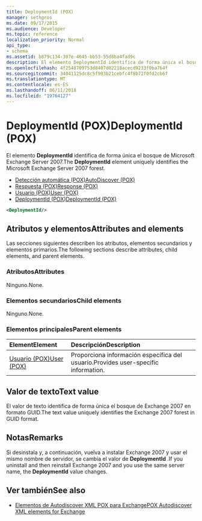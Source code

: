 ```yaml
---
title: DeploymentId (POX)
manager: sethgros
ms.date: 09/17/2015
ms.audience: Developer
ms.topic: reference
localization_priority: Normal
api_type:
- schema
ms.assetid: b879c134-307e-4645-bb53-55d8ba4fad9c
description: El elemento DeploymentId identifica de forma única el bosque de Microsoft Exchange Server 2007.
ms.openlocfilehash: 4f2548709753d8407d02218acecd9233f0ba764f
ms.sourcegitcommit: 34041125dc8c5f993b21cebfc4f8b72f0fd2cb6f
ms.translationtype: MT
ms.contentlocale: es-ES
ms.lasthandoff: 06/11/2018
ms.locfileid: "19764127"
---
```

# <a name="deploymentid-pox"></a><span data-ttu-id="e9ee6-103">DeploymentId (POX)</span><span class="sxs-lookup"><span data-stu-id="e9ee6-103">DeploymentId (POX)</span></span>

<span data-ttu-id="e9ee6-104">El elemento **DeploymentId** identifica de forma única el bosque de Microsoft Exchange Server 2007.</span><span class="sxs-lookup"><span data-stu-id="e9ee6-104">The **DeploymentId** element uniquely identifies the Microsoft Exchange Server 2007 forest.</span></span> 
  
- [<span data-ttu-id="e9ee6-105">Detección automática (POX)</span><span class="sxs-lookup"><span data-stu-id="e9ee6-105">AutoDiscover (POX)</span></span>](autodiscover-pox.md)  
- [<span data-ttu-id="e9ee6-106">Respuesta (POX)</span><span class="sxs-lookup"><span data-stu-id="e9ee6-106">Response (POX)</span></span>](response-pox.md) 
- [<span data-ttu-id="e9ee6-107">Usuario (POX)</span><span class="sxs-lookup"><span data-stu-id="e9ee6-107">User (POX)</span></span>](user-pox.md)  
- [<span data-ttu-id="e9ee6-108">DeploymentId (POX)</span><span class="sxs-lookup"><span data-stu-id="e9ee6-108">DeploymentId (POX)</span></span>](deploymentid-pox.md)
  
```xml
<DeploymentId/>
```

## <a name="attributes-and-elements"></a><span data-ttu-id="e9ee6-109">Atributos y elementos</span><span class="sxs-lookup"><span data-stu-id="e9ee6-109">Attributes and elements</span></span>

<span data-ttu-id="e9ee6-110">Las secciones siguientes describen los atributos, elementos secundarios y elementos primarios.</span><span class="sxs-lookup"><span data-stu-id="e9ee6-110">The following sections describe attributes, child elements, and parent elements.</span></span>
  
### <a name="attributes"></a><span data-ttu-id="e9ee6-111">Atributos</span><span class="sxs-lookup"><span data-stu-id="e9ee6-111">Attributes</span></span>

<span data-ttu-id="e9ee6-112">Ninguno.</span><span class="sxs-lookup"><span data-stu-id="e9ee6-112">None.</span></span>
  
### <a name="child-elements"></a><span data-ttu-id="e9ee6-113">Elementos secundarios</span><span class="sxs-lookup"><span data-stu-id="e9ee6-113">Child elements</span></span>

<span data-ttu-id="e9ee6-114">Ninguno.</span><span class="sxs-lookup"><span data-stu-id="e9ee6-114">None.</span></span>
  
### <a name="parent-elements"></a><span data-ttu-id="e9ee6-115">Elementos principales</span><span class="sxs-lookup"><span data-stu-id="e9ee6-115">Parent elements</span></span>

|<span data-ttu-id="e9ee6-116">**Element**</span><span class="sxs-lookup"><span data-stu-id="e9ee6-116">**Element**</span></span>|<span data-ttu-id="e9ee6-117">**Descripción**</span><span class="sxs-lookup"><span data-stu-id="e9ee6-117">**Description**</span></span>|
|:-----|:-----|
|[<span data-ttu-id="e9ee6-118">Usuario (POX)</span><span class="sxs-lookup"><span data-stu-id="e9ee6-118">User (POX)</span></span>](user-pox.md) <br/> |<span data-ttu-id="e9ee6-119">Proporciona información específica del usuario.</span><span class="sxs-lookup"><span data-stu-id="e9ee6-119">Provides user-specific information.</span></span>  <br/> |
   
## <a name="text-value"></a><span data-ttu-id="e9ee6-120">Valor de texto</span><span class="sxs-lookup"><span data-stu-id="e9ee6-120">Text value</span></span>

<span data-ttu-id="e9ee6-121">El valor de texto identifica de forma única el bosque de Exchange 2007 en formato GUID.</span><span class="sxs-lookup"><span data-stu-id="e9ee6-121">The text value uniquely identifies the Exchange 2007 forest in GUID format.</span></span>
  
## <a name="remarks"></a><span data-ttu-id="e9ee6-122">Notas</span><span class="sxs-lookup"><span data-stu-id="e9ee6-122">Remarks</span></span>

<span data-ttu-id="e9ee6-123">Si desinstala y, a continuación, vuelva a instalar Exchange 2007 y usar el mismo nombre de servidor, se cambia el valor de **DeploymentId** .</span><span class="sxs-lookup"><span data-stu-id="e9ee6-123">If you uninstall and then reinstall Exchange 2007 and you use the same server name, the **DeploymentId** value changes.</span></span> 
  
## <a name="see-also"></a><span data-ttu-id="e9ee6-124">Ver también</span><span class="sxs-lookup"><span data-stu-id="e9ee6-124">See also</span></span>

- [<span data-ttu-id="e9ee6-125">Elementos de Autodiscover XML POX para Exchange</span><span class="sxs-lookup"><span data-stu-id="e9ee6-125">POX Autodiscover XML elements for Exchange</span></span>](pox-autodiscover-xml-elements-for-exchange.md)

